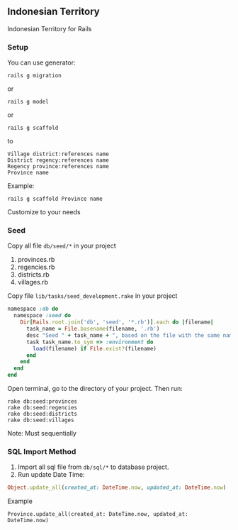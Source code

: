 ## Indonesian Territory

Indonesian Territory for Rails

### Setup

You can use generator:

```
rails g migration
```

or

```
rails g model
```

or

```
rails g scaffold
```

to

```
Village district:references name
District regency:references name
Regency province:references name
Province name
```

Example:

```
rails g scaffold Province name
```

Customize to your needs

### Seed

Copy all file `db/seed/*` in your project

1. provinces.rb
2. regencies.rb
3. districts.rb
4. villages.rb

Copy file `lib/tasks/seed_development.rake` in your project

``` rb
namespace :db do
  namespace :seed do
    Dir[Rails.root.join('db', 'seed', '*.rb')].each do |filename|
      task_name = File.basename(filename, '.rb')
      desc "Seed " + task_name + ", based on the file with the same name in `db/seed/*.rb`"
      task task_name.to_sym => :environment do
        load(filename) if File.exist?(filename)
      end
    end
  end
end
```

Open terminal, go to the directory of your project. Then run:

```
rake db:seed:provinces
rake db:seed:regencies
rake db:seed:districts
rake db:seed:villages
```

Note: Must sequentially

### SQL Import Method

1. Import all sql file from `db/sql/*` to database project.
2. Run update Date Time:

``` rb
Object.update_all(created_at: DateTime.now, updated_at: DateTime.now)
```

Example

```
Province.update_all(created_at: DateTime.now, updated_at: DateTime.now)
```

